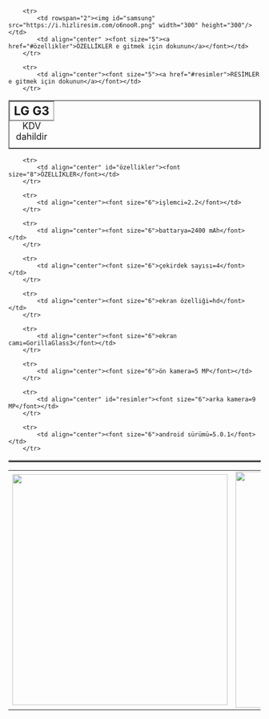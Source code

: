 <!DOCTYPE html PUBLIC "-//W3C//DTD XHTML 1.0 Transitional//EN" "http://www.w3.org/TR/xhtml1/DTD/xhtml1-transitional.dtd">
<html xmlns="http://www.w3.org/1999/xhtml" xml:lang="en">
<head>
	<meta http-equiv="Content-Type" content="text/html;charset=UTF-8" />
	<title>LG G3</title>
</head>
<body>

<table border="2" align="center">
	<caption align="bottom" ><font size="4">KDV dahildir</font></caption><br/>
		<tr>
			<th colspan="2"><font size="5">LG G3</font></th>
		</tr>
		
		<tr>
			<td rowspan="2"><img id="samsung" src="https://i.hizliresim.com/o6nooR.png" width="300" height="300"/></td>
			<td align="center" ><font size="5"><a href="#özellikler">ÖZELLİKLER e gitmek için dokunun</a></font></td>
		</tr>
		
		<tr>
			<td align="center"><font size="5"><a href="#resimler">RESİMLER e gitmek için dokunun</a></font></td>
		</tr>
		
		
</table>

<table align="center" border="2">

		<tr>
			<td align="center" id="özellikler"><font size="8">ÖZELLİKLER</font></td>
		</tr>
		
		<tr>
			<td align="center"><font size="6">işlemci=2.2</font></td>
		</tr>
		
		<tr>
			<td align="center"><font size="6">battarya=2400 mAh</font></td>
		</tr>
		
		<tr>
			<td align="center"><font size="6">çekirdek sayısı=4</font></td>
		</tr>
		
		<tr>
			<td align="center"><font size="6">ekran özelliği=hd</font></td>
		</tr>
		
		<tr>
			<td align="center"><font size="6">ekran camı=GorillaGlass3</font></td>
		</tr>
		
		<tr>
			<td align="center"><font size="6">ön kamera=5 MP</font></td>
		</tr>
		
		<tr>
			<td align="center" id="resimler"><font size="6">arka kamera=9 MP</font></td>
		</tr>
		
		<tr>
			<td align="center"><font size="6">android sürümü=5.0.1</font></td>
		</tr>
		
</table>

<table>
		<tr>
			<td><img src="https://i.hizliresim.com/o6nooR.png" width="430" height="460"/></td>
			<td><img src="https://i.hizliresim.com/o6nooR.png" width="440" height="470"/></td>
			<td><img src="https://i.hizliresim.com/o6nooR.png" width="440" height="470"/></td>
		</tr>
</table>
</body>
</html>
